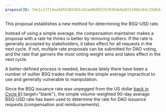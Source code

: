 ```yaml
---
proposalID: 7de1c11713ea58553833b5cd2ae8b0557bf83bde0a83134bbc64c15d6d4cd448
---
```


This proposal establishes a new method for determining the BSQ-USD rate. 

Instead of using a simple average, the compensation maintainer makes a proposal with a rate he thinks is better by removing outliers. If the rate is generally accepted by stakeholders, it takes effect for all requests in the next cycle. If not, multiple rate proposals can be submitted for DAO voting, and the rate that garners the most voting weight wins and takes effect in the next cycle.

A better-defined process is needed, because lately there have been a number of outlier BSQ trades that made the simple average impractical to use and generally vulnerable to manipulation. 

Since the BSQ issuance rate was unpegged from the US dollar [back in Cycle 6](https://github.com/bisq-network/proposals/issues/114){:target="blank"}, the simple volume-weighted 90-day average BSQ-USD rate has been used to determine the rate for DAO issuance requests (compensation and reimbursements).
